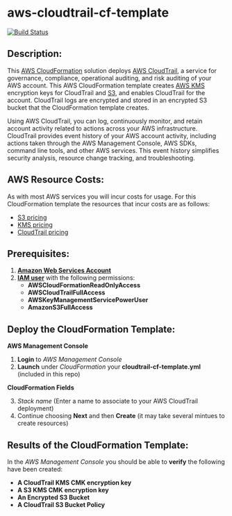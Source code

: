 # aws-cloudtrail-cf-template
[![Build Status](https://travis-ci.org/getcft/aws-cloudtrail-cf-template.svg?branch=master)](https://travis-ci.org/getcft/aws-cloudtrail-cf-template)

## Description:

This <a href="https://aws.amazon.com/cloudformation/" target="_blank">AWS CloudFormation</a> solution deploys <a href="https://aws.amazon.com/cloudtrail/" target="_blank">AWS CloudTrail</a>, a service for governance, compliance, operational auditing, and risk auditing of your AWS account. This AWS CloudFormation template creates <a href="https://aws.amazon.com/kms/" target="_blank">AWS KMS</a> encryption keys for CloudTrail and <a href="https://aws.amazon.com/s3/" target="_blank">S3</a>, and enables CloudTrail for the account. CloudTrail logs are encrypted and stored in an encrypted S3 bucket that the CloudFormation template creates.

Using AWS CloudTrail, you can log, continuously monitor, and retain account activity related to actions across your AWS infrastructure. CloudTrail provides event history of your AWS account activity, including actions taken through the AWS Management Console, AWS SDKs, command line tools, and other AWS services. This event history simplifies security analysis, resource change tracking, and troubleshooting.

## AWS Resource Costs:

As with most AWS services you will incur costs for usage. For this CloudFormation template the resources that incur costs are as follows:

* <a href="https://aws.amazon.com/s3/pricing/" target="_blank">S3 pricing</a>
* <a href="https://aws.amazon.com/kms/pricing/" target="_blank">KMS pricing</a>
* <a href="https://aws.amazon.com/cloudtrail/pricing/" target="_blank">CloudTrail pricing</a>

## Prerequisites:

1. **<a href="https://aws.amazon.com" target="_blank"> Amazon Web Services Account**</a>
2. <a href="https://aws.amazon.com/iam/" target="_blank">**IAM user**</a> with the following permissions:
   * **AWSCloudFormationReadOnlyAccess**
   * **AWSCloudTrailFullAccess**
   * **AWSKeyManagementServicePowerUser**
   * **AmazonS3FullAccess**

## Deploy the CloudFormation Template:

**AWS Management Console**

1. **Login** to *AWS Management Console*
2. **Launch** under *CloudFormation* your **cloudtrail-cf-template.yml** (included in this repo)

**CloudFormation Fields**

3. *Stack name* (Enter a name to associate to your AWS CloudTrail deployment)
4. Continue choosing **Next** and then **Create** (it may take several mintues to create resources)

## Results of the CloudFormation Template:

In the *AWS Management Console* you should be able to **verify** the following have been created:

* **A CloudTrail KMS CMK encryption key**
* **A S3 KMS CMK encryption key**
* **An Encrypted S3 Bucket**
* **A CloudTrail S3 Bucket Policy**
